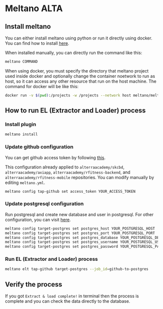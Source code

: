 # Meltano ALTA

## Install meltano

You can either install meltano using python or run it directly using docker. You can find how to install [here](https://meltano.com/docs/installation.html#local-installation).

When installed manually, you can directly run the command like this:

```bash
meltano COMMAND
```

When using docker, you must specify the directory that meltano project used inside docker and optionally change the container noetwork to run as host, so it can access any other resource that run on the host machine. The command for docker will be like this:

```bash
docker run -v $(pwd):/projects -w /projects --network host meltano/meltano COMMAND
```

## How to run EL (Extractor and Loader) process

### Install plugin

```bash
meltano install
```

### Update github configuration

You can get github access token by following [this](https://docs.github.com/en/authentication/keeping-your-account-and-data-secure/creating-a-personal-access-token).

This configuration already applied to `alterraacademy/skcbd`, `alterraacademy/axiapp`, `alterraacademy/rfitness-backend`, and `alterraacademy/rfitness-mobile` repositories. You can modify manually by editing `meltano.yml`.

```bash
meltano config tap-github set access_token YOUR_ACCESS_TOKEN
```

### Update postgresql configuration

Run postgresql and create new database and user in postgresql. For other configuration, you can visit [here](https://meltano.com/plugins/loaders/postgres.html#next-steps).

```bash
meltano config target-postgres set postgres_host YOUR_POSTGRESQL_HOST
meltano config target-postgres set postgres_port YOUR_POSTGRESQL_PORT
meltano config target-postgres set postgres_database YOUR_POSTGRESQL_DB_NAME
meltano config target-postgres set postgres_username YOUR_POSTGRESQL_USERNAME
meltano config target-postgres set postgres_password YOUR_POSTGRESQL_PASSWORD
```

### Run EL (Extractor and Loader) process

```bash
meltano elt tap-github target-postgres --job_id=github-to-postgres
```

## Verify the process

If you got `Extract & load complete!` in terminal then the process is complete and you can check the data directly to the database.
